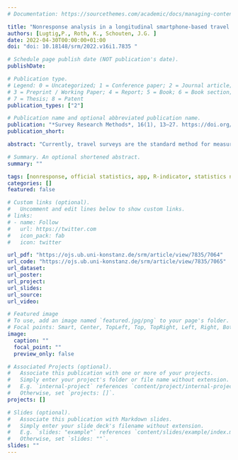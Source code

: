 ```yaml
---
# Documentation: https://sourcethemes.com/academic/docs/managing-content/

title: "Nonresponse analysis in a longitudinal smartphone-based travel study "
authors: [Lugtig,P., Roth, K., Schouten, J.G. ]
date: 2022-04-30T00:00:00+01:00
doi: "doi: 10.18148/srm/2022.v16i1.7835 "

# Schedule page publish date (NOT publication's date).
publishDate:

# Publication type.
# Legend: 0 = Uncategorized; 1 = Conference paper; 2 = Journal article;
# 3 = Preprint / Working Paper; 4 = Report; 5 = Book; 6 = Book section;
# 7 = Thesis; 8 = Patent
publication_types: ["2"]

# Publication name and optional abbreviated publication name.
publication: "*Survey Research Methods*, 16(1), 13–27. https://doi.org/10.18148/srm/2022.v16i1.7835"
publication_short: 

abstract: "Currently, travel surveys are the standard method for measuring mobility in official statistics. Nonresponse and measurement are problematic in travel surveys, due to the high burden and non-centrality of the requested information. To overcome these issues, new methods emerge. The aim of this paper is to assess nonresponse in an experimental travel study carried out in the Netherlands. A smartphone application was developed that passively collects GPS coordinates and automatically populates a travel diary, Participants are then asked for additional information, such as travel mode.   In the experiment, respondents from a random sample of the Dutch population participated in a 7-day study that varied how respondents were recruited into the study, and the size and timing of a monetary incentive. We study at what stage of the study respondents choose to participate and dropout, and study nonresponse bias across 13 variables from the Dutch population register in order to understand how selective nonresponse in the different stage of the app-study was. We found that incentive group, age and education were strong predictors of nonresponse. The overall representativity of the study, as expressed in R-indicators and Coefficients of Variation was rather low because of this bias. However, we found the same biases going in opposite directions when we computed R-indicators for an earlier web-based travel-diary study. This implies that in the future, diary studies should focus on methods to successfully combine smartphone apps and diaries through the web or on paper in order to limit nonresponse successfully."

# Summary. An optional shortened abstract.
summary: ""

tags: [nonresponse, official statistics, app, R-indicator, statistics netherlands]
categories: []
featured: false

# Custom links (optional).
#   Uncomment and edit lines below to show custom links.
# links:
# - name: Follow
#   url: https://twitter.com
#   icon_pack: fab
#   icon: twitter

url_pdf: "https://ojs.ub.uni-konstanz.de/srm/article/view/7835/7064"
url_code: "https://ojs.ub.uni-konstanz.de/srm/article/view/7835/7065"
url_dataset:
url_poster:
url_project:
url_slides:
url_source:
url_video:

# Featured image
# To use, add an image named `featured.jpg/png` to your page's folder. 
# Focal points: Smart, Center, TopLeft, Top, TopRight, Left, Right, BottomLeft, Bottom, BottomRight.
image:
  caption: ""
  focal_point: ""
  preview_only: false

# Associated Projects (optional).
#   Associate this publication with one or more of your projects.
#   Simply enter your project's folder or file name without extension.
#   E.g. `internal-project` references `content/project/internal-project/index.md`.
#   Otherwise, set `projects: []`.
projects: []

# Slides (optional).
#   Associate this publication with Markdown slides.
#   Simply enter your slide deck's filename without extension.
#   E.g. `slides: "example"` references `content/slides/example/index.md`.
#   Otherwise, set `slides: ""`.
slides: ""
---
```

